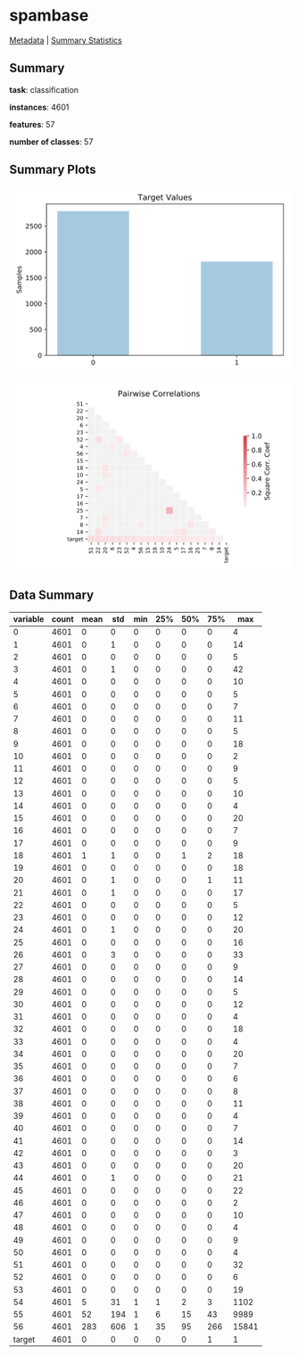 # spambase

[Metadata](metadata.yaml) | [Summary Statistics](summary_stats.csv)

## Summary

**task**: classification

**instances**: 4601

**features**: 57

**number of classes**: 57

## Summary Plots

![Labels](label.svg)

![Corr](corr.svg)

## Data Summary

|	variable	|	count	|	mean	|	std	|	min	|	25%	|	50%	|	75%	|	max|
| --- | --- | --- | --- | --- | --- | --- | --- | --- |
|	0	|	4601	|	0	|	0	|	0	|	0	|	0	|	0	|	4
|	1	|	4601	|	0	|	1	|	0	|	0	|	0	|	0	|	14
|	2	|	4601	|	0	|	0	|	0	|	0	|	0	|	0	|	5
|	3	|	4601	|	0	|	1	|	0	|	0	|	0	|	0	|	42
|	4	|	4601	|	0	|	0	|	0	|	0	|	0	|	0	|	10
|	5	|	4601	|	0	|	0	|	0	|	0	|	0	|	0	|	5
|	6	|	4601	|	0	|	0	|	0	|	0	|	0	|	0	|	7
|	7	|	4601	|	0	|	0	|	0	|	0	|	0	|	0	|	11
|	8	|	4601	|	0	|	0	|	0	|	0	|	0	|	0	|	5
|	9	|	4601	|	0	|	0	|	0	|	0	|	0	|	0	|	18
|	10	|	4601	|	0	|	0	|	0	|	0	|	0	|	0	|	2
|	11	|	4601	|	0	|	0	|	0	|	0	|	0	|	0	|	9
|	12	|	4601	|	0	|	0	|	0	|	0	|	0	|	0	|	5
|	13	|	4601	|	0	|	0	|	0	|	0	|	0	|	0	|	10
|	14	|	4601	|	0	|	0	|	0	|	0	|	0	|	0	|	4
|	15	|	4601	|	0	|	0	|	0	|	0	|	0	|	0	|	20
|	16	|	4601	|	0	|	0	|	0	|	0	|	0	|	0	|	7
|	17	|	4601	|	0	|	0	|	0	|	0	|	0	|	0	|	9
|	18	|	4601	|	1	|	1	|	0	|	0	|	1	|	2	|	18
|	19	|	4601	|	0	|	0	|	0	|	0	|	0	|	0	|	18
|	20	|	4601	|	0	|	1	|	0	|	0	|	0	|	1	|	11
|	21	|	4601	|	0	|	1	|	0	|	0	|	0	|	0	|	17
|	22	|	4601	|	0	|	0	|	0	|	0	|	0	|	0	|	5
|	23	|	4601	|	0	|	0	|	0	|	0	|	0	|	0	|	12
|	24	|	4601	|	0	|	1	|	0	|	0	|	0	|	0	|	20
|	25	|	4601	|	0	|	0	|	0	|	0	|	0	|	0	|	16
|	26	|	4601	|	0	|	3	|	0	|	0	|	0	|	0	|	33
|	27	|	4601	|	0	|	0	|	0	|	0	|	0	|	0	|	9
|	28	|	4601	|	0	|	0	|	0	|	0	|	0	|	0	|	14
|	29	|	4601	|	0	|	0	|	0	|	0	|	0	|	0	|	5
|	30	|	4601	|	0	|	0	|	0	|	0	|	0	|	0	|	12
|	31	|	4601	|	0	|	0	|	0	|	0	|	0	|	0	|	4
|	32	|	4601	|	0	|	0	|	0	|	0	|	0	|	0	|	18
|	33	|	4601	|	0	|	0	|	0	|	0	|	0	|	0	|	4
|	34	|	4601	|	0	|	0	|	0	|	0	|	0	|	0	|	20
|	35	|	4601	|	0	|	0	|	0	|	0	|	0	|	0	|	7
|	36	|	4601	|	0	|	0	|	0	|	0	|	0	|	0	|	6
|	37	|	4601	|	0	|	0	|	0	|	0	|	0	|	0	|	8
|	38	|	4601	|	0	|	0	|	0	|	0	|	0	|	0	|	11
|	39	|	4601	|	0	|	0	|	0	|	0	|	0	|	0	|	4
|	40	|	4601	|	0	|	0	|	0	|	0	|	0	|	0	|	7
|	41	|	4601	|	0	|	0	|	0	|	0	|	0	|	0	|	14
|	42	|	4601	|	0	|	0	|	0	|	0	|	0	|	0	|	3
|	43	|	4601	|	0	|	0	|	0	|	0	|	0	|	0	|	20
|	44	|	4601	|	0	|	1	|	0	|	0	|	0	|	0	|	21
|	45	|	4601	|	0	|	0	|	0	|	0	|	0	|	0	|	22
|	46	|	4601	|	0	|	0	|	0	|	0	|	0	|	0	|	2
|	47	|	4601	|	0	|	0	|	0	|	0	|	0	|	0	|	10
|	48	|	4601	|	0	|	0	|	0	|	0	|	0	|	0	|	4
|	49	|	4601	|	0	|	0	|	0	|	0	|	0	|	0	|	9
|	50	|	4601	|	0	|	0	|	0	|	0	|	0	|	0	|	4
|	51	|	4601	|	0	|	0	|	0	|	0	|	0	|	0	|	32
|	52	|	4601	|	0	|	0	|	0	|	0	|	0	|	0	|	6
|	53	|	4601	|	0	|	0	|	0	|	0	|	0	|	0	|	19
|	54	|	4601	|	5	|	31	|	1	|	1	|	2	|	3	|	1102
|	55	|	4601	|	52	|	194	|	1	|	6	|	15	|	43	|	9989
|	56	|	4601	|	283	|	606	|	1	|	35	|	95	|	266	|	15841
|	target	|	4601	|	0	|	0	|	0	|	0	|	0	|	1	|	1
